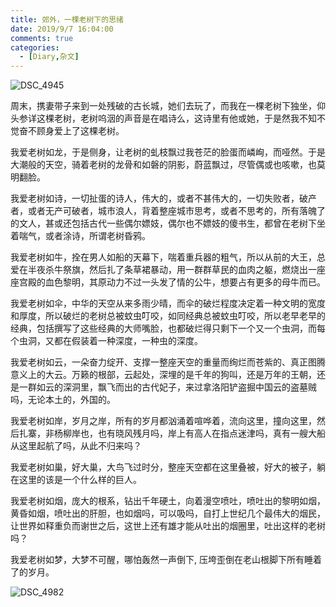 ```yaml
---
title: 郊外，一棵老树下的思绪
date: 2019/9/7 16:04:00
comments: true
categories:
  - [Diary,杂文]
---
```


![DSC_4945](https://oss.xknife.net/DSC_4945.JPG)

周末，携妻带子来到一处残破的古长城，她们去玩了，而我在一棵老树下独坐，仰头参详这棵老树，老树呜洇的声音是在唱诗么，这诗里有他或她，于是然我不知不觉奋不顾身爱上了这棵老树。

我爱老树如龙，于是侧身，让老树的虬枝飘过我苍茫的脸蛋而嶙峋，而哑然。于是大潮般的天空，骑着老树的龙骨和如磐的阴影，蔚蓝飘过，尽管偶或也咳嗽，也莫明翻脸。﻿

我爱老树如诗，一切扯蛋的诗人，伟大的，或者不甚伟大的，一切失败者，破产者，或者无产可破者，城市浪人，背着整座城市思考，或者不思考的，所有落魄了的文人，甚或还包括古代一些偶尔嫖妓，偶尔也不嫖妓的傻书生，都曾在老树下坐着喘气，或者涂诗，所谓老树昏鸦。﻿

我爱老树如牛，拴在男人如船的天幕下，喘着重兵器的粗气，所以从前的大王，总爱在半夜杀牛祭旗，然后扎了条草裙暴动，用一群群草民的血肉之躯，燃烧出一座座宫殿的血色黎明，其原动力不过一头发了情的公牛，想要占有更多的母牛而已。﻿

我爱老树如伞，中华的天空从来多雨少晴，而伞的破烂程度决定着一种文明的宽度和厚度，所以破烂的老树总被蚊虫叮咬，如同经典总被蚊虫叮咬，所以老早老早的经典，包括撰写了这些经典的大师嘴脸，也都破烂得只剩下一个又一个虫洞，而每个虫洞，又都在假装着一种深度，一种虫的深度。﻿

我爱老树如云，一朵奋力绽开、支撑一整座天空的重量而绚烂而苍紫的、真正图腾意义上的大云。万籁的根部，云起处，深埋的是千年的狗叫，还是万年的王朝，还是一群如云的深洞里，飘飞而出的古代妃子，来过拿洛阳铲盗掘中国云的盗墓贼吗，无论本土的，外国的。﻿

我爱老树如岸，岁月之岸，所有的岁月都汹涌着喧哗着，流向这里，撞向这里，然后扎寨，非杨柳岸也，也有晓风残月吗，岸上有高人在指点迷津吗，真有一艘大船从这里起航了吗，从此不归来吗？﻿

我爱老树如巢，好大巢，大鸟飞过时分，整座天空都在这里叠被，好大的被子，躺在这里的该是一个什么样的巨人。﻿

我爱老树如烟，庞大的根系，钻出千年硬土，向着漫空喷吐，喷吐出的黎明如烟，黄昏如烟，喷吐出的肝胆，也如烟吗，可以吸吗，自打上世纪几个最伟大的烟民，让世界如释重负而谢世之后，这世上还有雄才能从吐出的烟圈里，吐出这样的老树吗？﻿

我爱老树如梦，大梦不可醒，哪怕轰然一声倒下, 压垮歪倒在老山根脚下所有睡着了的岁月。

![DSC_4982](https://oss.xknife.net/DSC_4982.JPG)

